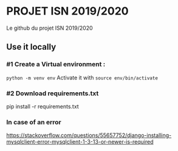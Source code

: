 # PROJET ISN 2019/2020

Le github du projet ISN 2019/2020 
 
## Use it locally

### #1 Create a Virtual environment :
`python -m venv env`
Activate it with `source env/bin/activate`

### #2 Download requirements.txt
pip install -r requirements.txt

### In case of an error
https://stackoverflow.com/questions/55657752/django-installing-mysqlclient-error-mysqlclient-1-3-13-or-newer-is-required